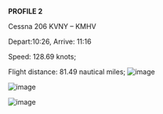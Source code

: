 **PROFILE 2**

Cessna 206 KVNY – KMHV 

Depart:10:26, Arrive: 11:16

Speed: 128.69 knots; 

Flight distance: 81.49 nautical miles; 
![image](https://github.com/user-attachments/assets/1346467e-43ff-4b96-9569-395d6647746a)

![image](https://github.com/user-attachments/assets/f8e358d2-b9f5-4b66-b679-da9a11a3f3e6)

![image](https://github.com/user-attachments/assets/41c52540-acbd-413c-8c62-bfd07343ca74)
